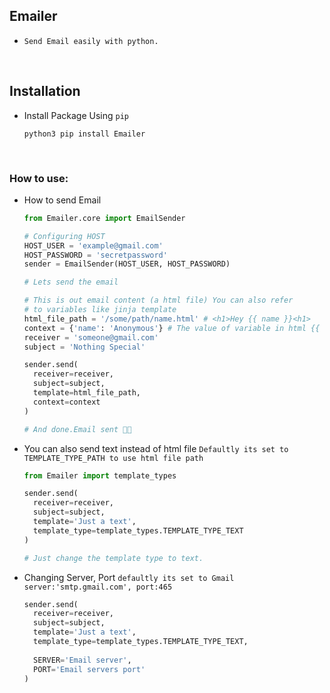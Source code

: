 ## Emailer


* `Send Email easily with python.`

<br>

## Installation

* Install Package Using `pip`
   ```shell script
   python3 pip install Emailer
   ```
  
<br>

### How to use:

* How to send Email
    ```python
    from Emailer.core import EmailSender

    # Configuring HOST
    HOST_USER = 'example@gmail.com'
    HOST_PASSWORD = 'secretpassword'
    sender = EmailSender(HOST_USER, HOST_PASSWORD)
    
    # Lets send the email
  
    # This is out email content (a html file) You can also refer
    # to variables like jinja template
    html_file_path = '/some/path/name.html' # <h1>Hey {{ name }}<h1>
    context = {'name': 'Anonymous'} # The value of variable in html {{ name }}
    receiver = 'someone@gmail.com'
    subject = 'Nothing Special'
  
    sender.send(
      receiver=receiver,
      subject=subject,
      template=html_file_path,
      context=context
    )
  
    # And done.Email sent 🎊🎉
    ```

* You can also send text instead of html file
`Defaultly its set to TEMPLATE_TYPE_PATH to use html file path`
    ```python
    from Emailer import template_types
  
    sender.send(
      receiver=receiver,
      subject=subject,
      template='Just a text',
      template_type=template_types.TEMPLATE_TYPE_TEXT
    )
    
    # Just change the template type to text.
    ```

* Changing Server, Port
`defaultly its set to Gmail server:'smtp.gmail.com', port:465`
    ```python
    sender.send(
      receiver=receiver,
      subject=subject,
      template='Just a text',
      template_type=template_types.TEMPLATE_TYPE_TEXT,
      
      SERVER='Email server',
      PORT='Email servers port'
    )
    ```